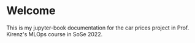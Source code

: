 # Welcome

This is my jupyter-book documentation for the car prices project in Prof. Kirenz's MLOps course in SoSe 2022.
